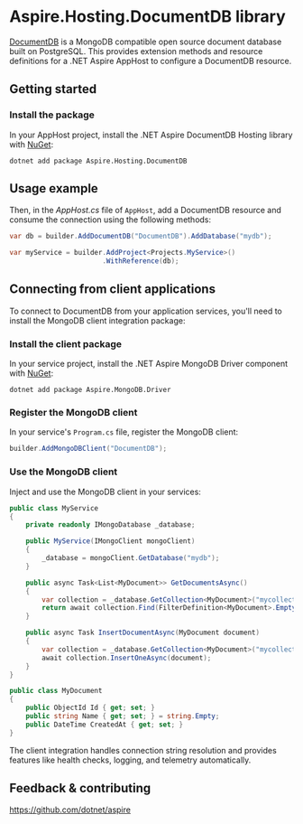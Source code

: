 # Aspire.Hosting.DocumentDB library

[DocumentDB](https://github.com/documentdb/documentdb) is a MongoDB compatible open source document database built on PostgreSQL. This provides extension methods and resource definitions for a .NET Aspire AppHost to configure a DocumentDB resource.

## Getting started

### Install the package

In your AppHost project, install the .NET Aspire DocumentDB Hosting library with [NuGet](https://www.nuget.org):

```dotnetcli
dotnet add package Aspire.Hosting.DocumentDB
```

## Usage example

Then, in the _AppHost.cs_ file of `AppHost`, add a DocumentDB resource and consume the connection using the following methods:

```csharp
var db = builder.AddDocumentDB("DocumentDB").AddDatabase("mydb");

var myService = builder.AddProject<Projects.MyService>()
                       .WithReference(db);
```

## Connecting from client applications

To connect to DocumentDB from your application services, you'll need to install the MongoDB client integration package:

### Install the client package

In your service project, install the .NET Aspire MongoDB Driver component with [NuGet](https://www.nuget.org):

```dotnetcli
dotnet add package Aspire.MongoDB.Driver
```

### Register the MongoDB client

In your service's `Program.cs` file, register the MongoDB client:

```csharp
builder.AddMongoDBClient("DocumentDB");
```

### Use the MongoDB client

Inject and use the MongoDB client in your services:

```csharp
public class MyService
{
    private readonly IMongoDatabase _database;

    public MyService(IMongoClient mongoClient)
    {
        _database = mongoClient.GetDatabase("mydb");
    }

    public async Task<List<MyDocument>> GetDocumentsAsync()
    {
        var collection = _database.GetCollection<MyDocument>("mycollection");
        return await collection.Find(FilterDefinition<MyDocument>.Empty).ToListAsync();
    }

    public async Task InsertDocumentAsync(MyDocument document)
    {
        var collection = _database.GetCollection<MyDocument>("mycollection");
        await collection.InsertOneAsync(document);
    }
}

public class MyDocument
{
    public ObjectId Id { get; set; }
    public string Name { get; set; } = string.Empty;
    public DateTime CreatedAt { get; set; }
}
```

The client integration handles connection string resolution and provides features like health checks, logging, and telemetry automatically.

## Feedback & contributing

https://github.com/dotnet/aspire
